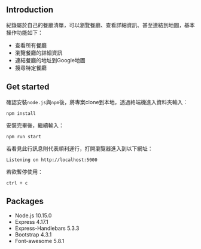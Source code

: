 ## Introduction
紀錄屬於自己的餐廳清單，可以瀏覽餐廳、查看詳細資訊、甚至連結到地圖，基本操作功能如下：
- 查看所有餐廳
- 瀏覽餐廳的詳細資訊
- 連結餐廳的地址到Google地圖
- 搜尋特定餐廳

## Get started
確認安裝`node.js`與`npm`後，將專案clone到本地，透過終端機進入資料夾輸入：

```
npm install
```

安裝完畢後，繼續輸入：

```
npm run start
```

若看見此行訊息則代表順利運行，打開瀏覽器進入到以下網址：

```
Listening on http://localhost:5000
```

若欲暫停使用：

```
ctrl + c
```

## Packages
- Node.js 10.15.0
- Express 4.17.1
- Express-Handlebars 5.3.3
- Bootstrap 4.3.1
- Font-awesome 5.8.1
